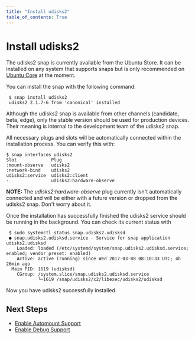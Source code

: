 ```yaml
---
title: "Install udisks2"
table_of_contents: True
---
```


# Install udisks2

The udisks2 snap is currently available from the Ubuntu Store. It can
be installed on any system that supports snaps but is only recommended on
[Ubuntu Core](https://www.ubuntu.com/core) at the moment.

You can install the snap with the following command:

```
 $ snap install udisks2
 udisks2 2.1.7-6 from 'canonical' installed
```

Although the udisks2 snap is available from other channels (candidate, beta, edge),
only the stable version should be used for production devices. Their meaning is internal
to the development team of the udisks2 snap.

All necessary plugs and slots will be automatically connected within the
installation process. You can verify this with:

```
$ snap interfaces udisks2
Slot             Plug
:mount-observe   udisks2
:network-bind    udisks2
udisks2:service  udisks2:client
-                udisks2:hardware-observe
```

**NOTE:** The _udisks2:hardware-observe_ plug currently isn't automatically
connected and will be either with a future version or dropped from the udisks2
snap. Don't worry about it.

Once the installation has successfully finished the udisks2 service should be
running in the background. You can check its current status with

```
 $ sudo systemctl status snap.udisks2.udisksd
 ● snap.udisks2.udisksd.service - Service for snap application udisks2.udisksd
    Loaded: loaded (/etc/systemd/system/snap.udisks2.udisksd.service; enabled; vendor preset: enabled)
    Active: active (running) since Wed 2017-03-08 08:10:33 UTC; 4h 26min ago
  Main PID: 1619 (udisksd)
    CGroup: /system.slice/snap.udisks2.udisksd.service
            └─1619 /snap/udisks2/x2/libexec/udisks2/udisksd
```

Now you have udisks2 successfully installed.

## Next Steps

 * [Enable Automount Support](reference/snap-configuration/automount.md)
 * [Enable Debug Support](reference/snap-configuration/debug.md)
